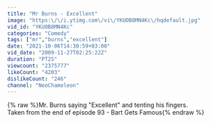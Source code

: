 ```yaml
---
title: "Mr Burns - Excellent"
image: "https:\/\/i.ytimg.com\/vi\/YKUOB8MN4Kc\/hqdefault.jpg"
vid_id: "YKUOB8MN4Kc"
categories: "Comedy"
tags: ["mr","burns","excellent"]
date: "2021-10-06T14:30:59+03:00"
vid_date: "2009-11-27T02:25:22Z"
duration: "PT2S"
viewcount: "2375777"
likeCount: "4203"
dislikeCount: "246"
channel: "NeoChameleon"
---
```

{% raw %}Mr. Burns saying &quot;Excellent&quot; and tenting his fingers.<br />Taken from the end of episode 93 - Bart Gets Famous{% endraw %}
